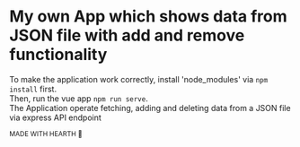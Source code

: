 # My own App which shows data from JSON file with add and remove functionality
To make the application work correctly, install 'node_modules' via `npm install` first.<br>
Then, run the vue app `npm run serve`.<br>
The Application operate fetching, adding and deleting data from a JSON file via express API endpoint 

<sub>MADE WITH HEARTH 🖤</sub>
